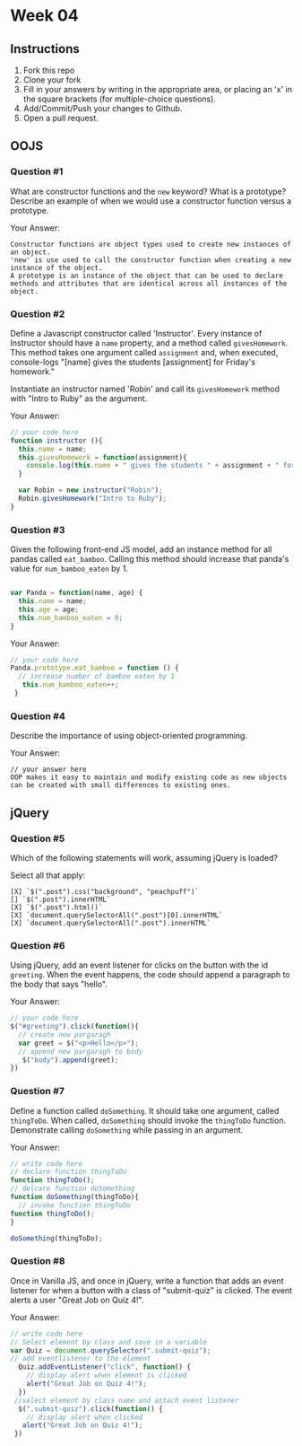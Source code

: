 # Week 04

## Instructions

1. Fork this repo
2. Clone your fork
3. Fill in your answers by writing in the appropriate area, or placing an 'x' in
the square brackets (for multiple-choice questions).
4. Add/Commit/Push your changes to Github.
5. Open a pull request.

## OOJS

### Question #1

What are constructor functions and the `new` keyword? What is a prototype? Describe an example of when we would use a constructor function versus a prototype.

Your Answer:
```text
Constructor functions are object types used to create new instances of an object.
'new' is use used to call the constructor function when creating a new instance of the object.
A prototype is an instance of the object that can be used to declare methods and attributes that are identical across all instances of the object.

```

### Question #2

Define a Javascript constructor called 'Instructor'. Every instance of Instructor should have a `name` property, and a method called `givesHomework`. This method takes one argument called `assignment` and, when executed, console-logs "[name] gives the students [assignment] for Friday's homework."

Instantiate an instructor named 'Robin' and call its `givesHomework` method with "Intro to Ruby" as the argument.

Your Answer:

```js
// your code here
function instructor (){
  this.name = name;
  this.givesHomework = function(assignment){
    console.log(this.name + " gives the students " + assignment + " for Friday's homework.");
  }

  var Robin = new instructor("Robin");
  Robin.givesHomework("Intro to Ruby");
}

```
### Question #3

Given the following front-end JS model, add an instance method for all pandas called `eat_bamboo`. Calling this method should increase that panda's value for `num_bamboo_eaten` by 1.

```js

var Panda = function(name, age) {
  this.name = name;
  this.age = age;
  this.num_bamboo_eaten = 0;
}
```
Your Answer:
```js
// your code here
Panda.prototype.eat_bamboo = function () {
  // increase number of bamboo eaten by 1
   this.num_bamboo_eaten++;
 }
```

### Question #4

Describe the importance of using object-oriented programming.

Your Answer:
```
// your answer here
OOP makes it easy to maintain and modify existing code as new objects can be created with small differences to existing ones.
```

## jQuery

### Question #5

Which of the following statements will work, assuming jQuery is loaded?

Select all that apply:
```
[X] `$(".post").css("background", "peachpuff")`
[] `$(".post").innerHTML`
[X] `$(".post").html()`
[X] `document.querySelectorAll(".post")[0].innerHTML`
[X] `document.querySelectorAll(".post").innerHTML`
```

### Question #6

Using jQuery, add an event listener for clicks on the button with the id
`greeting`. When the event happens, the code should append a paragraph to the
body that says "hello".

Your Answer:
```js
// your code here
$("#greeting").click(function(){
  // create new pargaragh
  var greet = $("<p>Hello</p>");
  // append new pargaragh to body
   $("body").append(greet);
})
```

### Question #7

Define a function called `doSomething`. It should take one argument, called
`thingToDo`. When called, `doSomething` should invoke the `thingToDo` function. Demonstrate calling `doSomething` while passing in an argument.

Your Answer:
```js
// write code here
// declare function thingToDo
function thingToDo();
// delcare function doSomething
function doSomething(thingToDo){
  // invoke function thingToDo
function thingToDo();  
}

doSomething(thingToDo);
```

### Question #8

Once in Vanilla JS, and once in jQuery, write a function that adds an event listener for when a button with a class of "submit-quiz" is clicked. The event alerts a user "Great Job on Quiz 4!".

Your Answer:
```js
// write code here
// Select element by class and save in a variable
var Quiz = document.querySelector(".submit-quiz");
// add eventlistener to the element
  Quiz.addEventListener("click", function() {
    // display alert when element is clicked
    alert("Great Job on Quiz 4!");
  })
 //select element by class name and attach event listener
  $(".submit-quiz").click(function() {
    // display alert when clicked
   alert("Great Job on Quiz 4!");
 })
```
